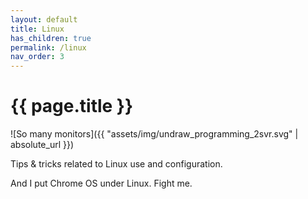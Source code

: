 ```yaml
---
layout: default
title: Linux
has_children: true
permalink: /linux
nav_order: 3
---
```


# {{ page.title }}

![So many monitors]({{ "assets/img/undraw_programming_2svr.svg" | absolute_url }})

Tips & tricks related to Linux use and configuration.

And I put Chrome OS under Linux. Fight me.